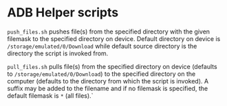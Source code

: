 # ADB Helper scripts

`push_files.sh` pushes file(s) from the specified directory with the given filemask to the specified directory on device. Default directory on device is `/storage/emulated/0/Download` while default source directory is the directory the script is invoked from.

`pull_files.sh` pulls file(s) from the specified directory on device (defaults to `/storage/emulated/0/Download`) to the specified directory  on the computer (defaults to the directory from which the script is invoked). A suffix may be added to the filename and if no filemask is specified, the default filemask is `*` (all files).`